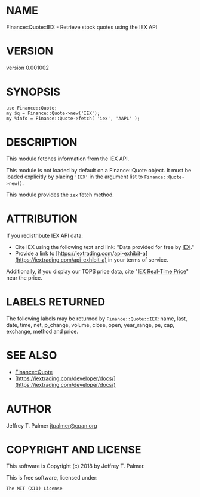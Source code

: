 # NAME

Finance::Quote::IEX - Retrieve stock quotes using the IEX API

# VERSION

version 0.001002

# SYNOPSIS

    use Finance::Quote;
    my $q = Finance::Quote->new('IEX');
    my %info = Finance::Quote->fetch( 'iex', 'AAPL' );

# DESCRIPTION

This module fetches information from the IEX API.

This module is not loaded by default on a Finance::Quote object. It
must be loaded explicitly by placing `'IEX'` in the argument list to
`Finance::Quote->new()`.

This module provides the `iex` fetch method.

# ATTRIBUTION

If you redistribute IEX API data:

- Cite IEX using the following text and link: "Data provided for free by
[IEX](https://iextrading.com/developer)."
- Provide a link to [https://iextrading.com/api-exhibit-a](https://iextrading.com/api-exhibit-a) in your terms of
service.

Additionally, if you display our TOPS price data, cite
"[IEX Real-Time Price](https://iextrading.com/developer)" near the price.

# LABELS RETURNED

The following labels may be returned by `Finance::Quote::IEX`: name, last, date,
time, net, p\_change, volume, close, open, year\_range, pe, cap, exchange, method
and price.

# SEE ALSO

- [Finance::Quote](https://metacpan.org/pod/Finance::Quote)
- [https://iextrading.com/developer/docs/](https://iextrading.com/developer/docs/)

# AUTHOR

Jeffrey T. Palmer <jtpalmer@cpan.org>

# COPYRIGHT AND LICENSE

This software is Copyright (c) 2018 by Jeffrey T. Palmer.

This is free software, licensed under:

    The MIT (X11) License
